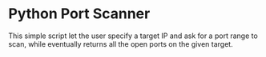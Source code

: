 # Python Port Scanner

This simple script let the user specify a target IP and ask for a port range to scan, while eventually returns all the open ports on the given target.
